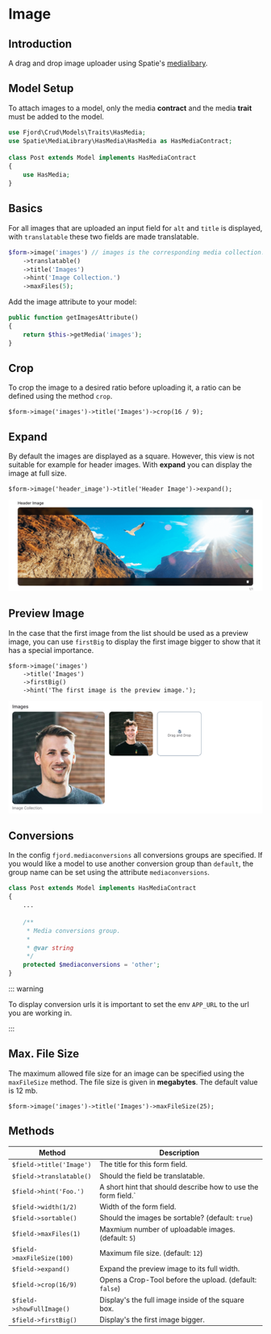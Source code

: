 # Image

## Introduction

A drag and drop image uploader using Spatie's
[medialibary](https://docs.spatie.be/laravel-medialibrary/v7/introduction/).

## Model Setup

To attach images to a model, only the media **contract** and the media **trait**
must be added to the model.

```php
use Fjord\Crud\Models\Traits\HasMedia;
use Spatie\MediaLibrary\HasMedia\HasMedia as HasMediaContract;

class Post extends Model implements HasMediaContract
{
    use HasMedia;
}
```

## Basics

For all images that are uploaded an input field for `alt` and `title` is
displayed, with `translatable` these two fields are made translatable.

```php
$form->image('images') // images is the corresponding media collection.
    ->translatable()
    ->title('Images')
    ->hint('Image Collection.')
    ->maxFiles(5);
```

Add the image attribute to your model:

```php
public function getImagesAttribute()
{
    return $this->getMedia('images');
}
```

## Crop

To crop the image to a desired ratio before uploading it, a ratio can be defined
using the method `crop`.

```php{3}
$form->image('images')->title('Images')->crop(16 / 9);
```

## Expand

By default the images are displayed as a square. However, this view is not
suitable for example for header images. With **expand** you can display the
image at full size.

```php{2}
$form->image('header_image')->title('Header Image')->expand();
```

![Image expand](./screens/image/expand.png 'Image expand')

## Preview Image

In the case that the first image from the list should be used as a preview
image, you can use `firstBig` to display the first image bigger to show that it
has a special importance.

```php{3}
$form->image('images')
    ->title('Images')
    ->firstBig()
    ->hint('The first image is the preview image.');
```

![Image firstBig](./screens/image/first_big.png 'Image firstBig')

## Conversions

In the config `fjord.mediaconversions` all conversions groups are specified. If
you would like a model to use another conversion group than `default`, the group
name can be set using the attribute `mediaconversions`.

```php
class Post extends Model implements HasMediaContract
{
    ...

    /**
     * Media conversions group.
     *
     * @var string
     */
    protected $mediaconversions = 'other';
}
```

::: warning

To display conversion urls it is important to set the env `APP_URL` to the url
you are working in.

:::

## Max. File Size

The maximum allowed file size for an image can be specified using the
`maxFileSize` method. The file size is given in **megabytes**. The default value
is 12 mb.

```php{3}
$form->image('images')->title('Images')->maxFileSize(25);
```

## Methods

| Method                     | Description                                                   |
| -------------------------- | ------------------------------------------------------------- |
| `$field->title('Image')`   | The title for this form field.                                |
| `$field->translatable()`   | Should the field be translatable.                             |
| `$field->hint('Foo.')`     | A short hint that should describe how to use the form field.` |
| `$field->width(1/2)`       | Width of the form field.                                      |
| `$field->sortable()`       | Should the images be sortable? (default: `true`)              |
| `$field->maxFiles(1)`      | Maxmium number of uploadable images. (default: `5`)           |
| `$field->maxFileSize(100)` | Maximum file size. (default: `12`)                            |
| `$field->expand()`         | Expand the preview image to its full width.                   |
| `$field->crop(16/9)`       | Opens a Crop-Tool before the upload. (default: `false`)       |
| `$field->showFullImage()`  | Display's the full image inside of the square box.            |
| `$field->firstBig()`       | Display's the first image bigger.                             |
